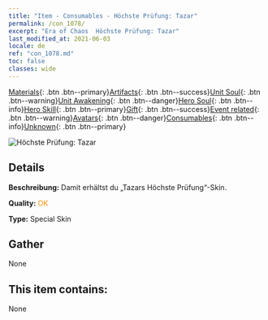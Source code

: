 ```yaml
---
title: "Item - Consumables - Höchste Prüfung: Tazar"
permalink: /con_1078/
excerpt: "Era of Chaos  Höchste Prüfung: Tazar"
last_modified_at: 2021-06-03
locale: de
ref: "con_1078.md"
toc: false
classes: wide
---
```

 [Materials](/ItemsDE/){: .btn .btn--primary}[Artifacts](/ItemsDE/Artifacts/){: .btn .btn--success}[Unit Soul](/ItemsDE/UnitSoul/){: .btn .btn--warning}[Unit Awakening](/ItemsDE/UnitAwakening/){: .btn .btn--danger}[Hero Soul](/ItemsDE/HeroSoul/){: .btn .btn--info}[Hero Skill](/ItemsDE/HeroSkill/){: .btn .btn--primary}[Gift](/ItemsDE/Gift/){: .btn .btn--success}[Event related](/ItemsDE/Events/){: .btn .btn--warning}[Avatars](/ItemsDE/Avatars/){: .btn .btn--danger}[Consumables](/ItemsDE/Consumables/){: .btn .btn--info}[Unknown](/ItemsDE/Unknown/){: .btn .btn--primary}

 ![Höchste Prüfung: Tazar](/images/h/h_Tazar2.jpg)

## Details
 **Beschreibung:** Damit erhältst du „Tazars Höchste Prüfung“-Skin.

 **Quality:** <span style="color: #FF8C00">OK</span>

 **Type:** Special Skin

## Gather

  None

## This item contains:

  None

